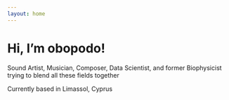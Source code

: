 ```yaml
---
layout: home
---
```

# Hi, I’m obopodo!

Sound Artist, Musician, Composer, Data Scientist, and former Biophysicist trying to blend all these fields together

Currently based in Limassol, Cyprus
